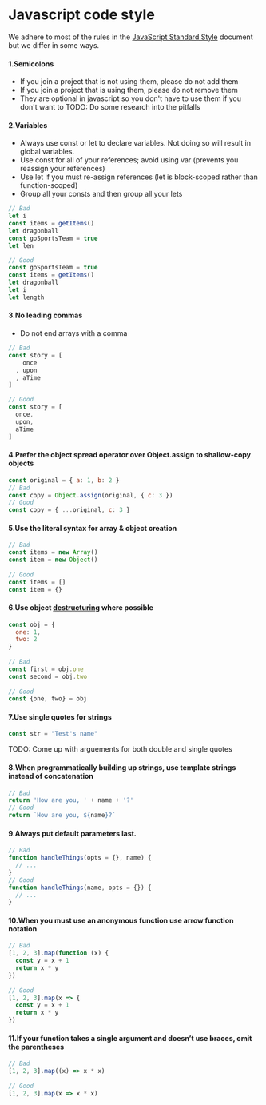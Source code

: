 # Javascript code style

We adhere to most of the rules in the [JavaScript Standard Style](https://standardjs.com/rules.html) document but we differ in some ways.

#### 1.Semicolons
- If you join a project that is not using them, please do not add them
- If you join a project that is using them, please do not remove them
- They are optional in javascript so you don't have to use them if you don't want to 
TODO: Do some research into the pitfalls

#### 2.Variables
- Always use const or let to declare variables. Not doing so will result in global variables.
- Use const for all of your references; avoid using var (prevents you reassign your references)
- Use let if you must re-assign references (let is block-scoped rather than function-scoped)
- Group all your consts and then group all your lets

```js
// Bad
let i
const items = getItems()
let dragonball
const goSportsTeam = true
let len
```

```js
// Good
const goSportsTeam = true
const items = getItems()
let dragonball
let i
let length
```

#### 3.No leading commas
- Do not end arrays with a comma

```js
// Bad
const story = [
    once
  , upon
  , aTime
]
```

```js
// Good
const story = [
  once,
  upon,
  aTime
]
```

#### 4.Prefer the object spread operator over Object.assign to shallow-copy objects

```js
const original = { a: 1, b: 2 }
// Bad
const copy = Object.assign(original, { c: 3 })
// Good
const copy = { ...original, c: 3 }
```

#### 5.Use the literal syntax for array & object creation

```js
// Bad
const items = new Array()
const item = new Object()
 
// Good
const items = []
const item = {}
```

#### 6.Use object [destructuring](https://wesbos.com/destructuring-objects/) where possible

```js
const obj = {
  one: 1,
  two: 2
}
 
// Bad
const first = obj.one
const second = obj.two
 
// Good
const {one, two} = obj
```

#### 7.Use single quotes for strings

```js
const str = "Test's name"
```
TODO: Come up with arguements for both double and single quotes


#### 8.When programmatically building up strings, use template strings instead of concatenation

```js
// Bad
return 'How are you, ' + name + '?'
// Good
return `How are you, ${name}?`
```

#### 9.Always put default parameters last.

```js
// Bad
function handleThings(opts = {}, name) {
  // ...
}
// Good
function handleThings(name, opts = {}) {
  // ...
}
```

#### 10.When you must use an anonymous function use arrow function notation

```js
// Bad
[1, 2, 3].map(function (x) {
  const y = x + 1
  return x * y
})
 
// Good
[1, 2, 3].map(x => {
  const y = x + 1
  return x * y
})
```

#### 11.If your function takes a single argument and doesn’t use braces, omit the parentheses

```js
// Bad
[1, 2, 3].map((x) => x * x)
 
// Good
[1, 2, 3].map(x => x * x)
```
